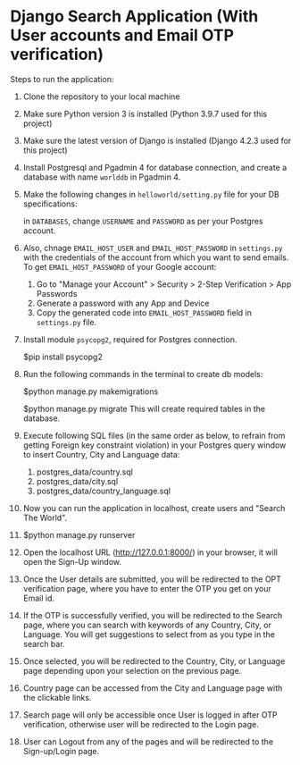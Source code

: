 # Django Search Application (With User accounts and Email OTP verification)

Steps to run the application:
1. Clone the repository to your local machine
2. Make sure Python version 3 is installed (Python 3.9.7 used for this project)
3. Make sure the latest version of Django is installed (Django 4.2.3 used for this project)
4. Install Postgresql and Pgadmin 4 for database connection, and create a database with name `worlddb` in Pgadmin 4.
5. Make the following changes in `helloworld/setting.py` file for your DB specifications:

   in `DATABASES`, change `USERNAME` and `PASSWORD` as per your Postgres account.
7. Also, chnage `EMAIL_HOST_USER` and `EMAIL_HOST_PASSWORD` in `settings.py` with the credentials of the account from which you want to send emails.
     To get `EMAIL_HOST_PASSWORD` of your Google account:
     1.  Go to "Manage your Account" > Security > 2-Step Verification > App Passwords
     2.  Generate a password with any App and Device
     3.  Copy the generated code into `EMAIL_HOST_PASSWORD` field in `settings.py` file.
8. Install module `psycopg2`, required for Postgres connection.

     $pip install psycopg2
   
8. Run the following commands in the terminal to create db models:

     $python manage.py makemigrations

     $python manage.py migrate
   This will create required tables in the database.
10. Execute following SQL files (in the same order as below, to refrain from getting Foreign key constraint violation) in your Postgres query window to insert Country, City and Language data:
     1. postgres_data/country.sql
     2. postgres_data/city.sql
     3. postgres_data/country_language.sql
        
11. Now you can run the application in localhost, create users and "Search The World".
12. $python manage.py runserver
13. Open the localhost URL (http://127.0.0.1:8000/) in your browser, it will open the Sign-Up window.
14. Once the User details are submitted, you will be redirected to the OPT verification page, where you have to enter the OTP you get on your Email id.
15. If the OTP is successfully verified, you will be redirected to the Search page, where you can search with keywords of any Country, City, or Language. You will get suggestions to select from as you type in the search bar.
16. Once selected, you will be redirected to the Country, City, or Language page depending upon your selection on the previous page.
17. Country page can be accessed from the City and Language page with the clickable links.
18. Search page will only be accessible once User is logged in after OTP verification, otherwise user will be redirected to the Login page.
19. User can Logout from any of the pages and will be redirected to the Sign-up/Login page.
    
